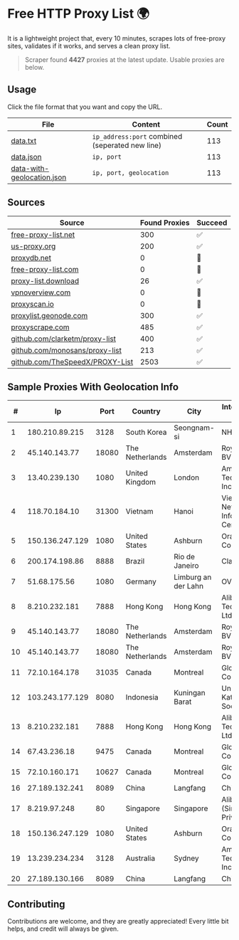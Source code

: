 
# Free HTTP Proxy List 🌍

It is a lightweight project that, every 10 minutes, scrapes lots of free-proxy sites, validates if it works, and serves a clean proxy list.


> Scraper found **4427** proxies at the latest update. Usable proxies are below.

## Usage

Click the file format that you want and copy the URL.


|File|Content|Count|
|----|-------|-----|
|[data.txt](https://raw.githubusercontent.com/themiralay/Proxy-List-World/master/data.txt)|`ip_address:port` combined (seperated new line)|113|
|[data.json](https://raw.githubusercontent.com/themiralay/Proxy-List-World/master/data.json)|`ip, port`|113|
|[data-with-geolocation.json](https://raw.githubusercontent.com/themiralay/Proxy-List-World/master/data-with-geolocation.json)|`ip, port, geolocation`|113|

## Sources

|Source|Found Proxies|Succeed|
|------|-------------|-------|
|[free-proxy-list.net](https://free-proxy-list.net)|300|✅|
|[us-proxy.org](https://www.us-proxy.org)|200|✅|
|[proxydb.net](http://proxydb.net)|0|🚫|
|[free-proxy-list.com](https://free-proxy-list.com/?page=&port=&type%5B%5D=http&type%5B%5D=https&up_time=0&search=Search)|0|🚫|
|[proxy-list.download](https://www.proxy-list.download/HTTP)|26|✅|
|[vpnoverview.com](https://vpnoverview.com/privacy/anonymous-browsing/free-proxy-servers)|0|🚫|
|[proxyscan.io](https://www.proxyscan.io)|0|🚫|
|[proxylist.geonode.com](https://proxylist.geonode.com/api/proxy-list?limit=300&page=1&sort_by=lastChecked&sort_type=desc&protocols=http,https)|300|✅|
|[proxyscrape.com](https://api.proxyscrape.com/v2/?request=displayproxies&protocol=http&timeout=10000&country=all&ssl=all&anonymity=all)|485|✅|
|[github.com/clarketm/proxy-list](https://raw.githubusercontent.com/clarketm/proxy-list/master/proxy-list-raw.txt)|400|✅|
|[github.com/monosans/proxy-list](https://raw.githubusercontent.com/monosans/proxy-list/main/proxies/http.txt)|213|✅|
|[github.com/TheSpeedX/PROXY-List](https://raw.githubusercontent.com/TheSpeedX/PROXY-List/master/http.txt)|2503|✅|


## Sample Proxies With Geolocation Info

|#|Ip|Port|Country|City|Internet Service Provider|
|-|--|----|-------|----|-------------------------|
|1|180.210.89.215|3128|South Korea|Seongnam-si|NHNCLOUD|
|2|45.140.143.77|18080|The Netherlands|Amsterdam|RoyaleHosting BV|
|3|13.40.239.130|1080|United Kingdom|London|Amazon Technologies Inc.|
|4|118.70.184.10|31300|Vietnam|Hanoi|Vietnam Internet Network Information Center|
|5|150.136.247.129|1080|United States|Ashburn|Oracle Corporation|
|6|200.174.198.86|8888|Brazil|Rio de Janeiro|Claro S.A|
|7|51.68.175.56|1080|Germany|Limburg an der Lahn|OVH SAS|
|8|8.210.232.181|7888|Hong Kong|Hong Kong|Alibaba (US) Technology Co., Ltd.|
|9|45.140.143.77|18080|The Netherlands|Amsterdam|RoyaleHosting BV|
|10|45.140.143.77|18080|The Netherlands|Amsterdam|RoyaleHosting BV|
|11|72.10.164.178|31035|Canada|Montreal|GloboTech Communications|
|12|103.243.177.129|8080|Indonesia|Kuningan Barat|Universitas Katolik Soegijapranata|
|13|8.210.232.181|7888|Hong Kong|Hong Kong|Alibaba (US) Technology Co., Ltd.|
|14|67.43.236.18|9475|Canada|Montreal|GloboTech Communications|
|15|72.10.160.171|10627|Canada|Montreal|GloboTech Communications|
|16|27.189.132.241|8089|China|Langfang|Chinanet|
|17|8.219.97.248|80|Singapore|Singapore|Alibaba Cloud (Singapore) Private Limited|
|18|150.136.247.129|1080|United States|Ashburn|Oracle Corporation|
|19|13.239.234.234|3128|Australia|Sydney|Amazon Technologies Inc.|
|20|27.189.130.166|8089|China|Langfang|Chinanet|



## Contributing

Contributions are welcome, and they are greatly appreciated! Every
little bit helps, and credit will always be given.

